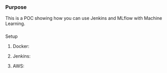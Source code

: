 ### Purpose

This is a POC showing how you can use Jenkins and MLflow with Machine Learning.

### 

Setup

1. Docker:

2. Jenkins:

3. AWS:
